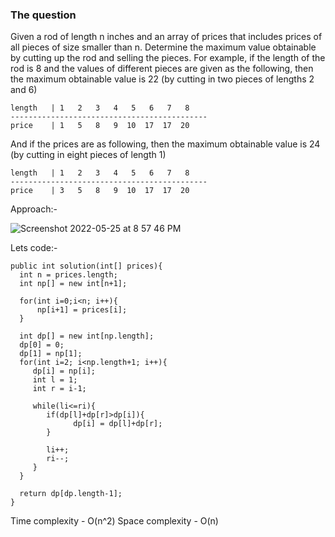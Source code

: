 ### The question

Given a rod of length n inches and an array of prices that includes prices of all pieces of size smaller than n. Determine the maximum value obtainable by cutting up the rod and selling the pieces. For example, if the length of the rod is 8 and the values of different pieces are given as the following, then the maximum obtainable value is 22 (by cutting in two pieces of lengths 2 and 6) 
```
length   | 1   2   3   4   5   6   7   8  
--------------------------------------------
price    | 1   5   8   9  10  17  17  20
```

And if the prices are as following, then the maximum obtainable value is 24 (by cutting in eight pieces of length 1) 

```
length   | 1   2   3   4   5   6   7   8  
--------------------------------------------
price    | 3   5   8   9  10  17  17  20
```

Approach:-

![Screenshot 2022-05-25 at 8 57 46 PM](https://user-images.githubusercontent.com/18497513/170299636-50b5d431-c3e8-46b3-9a2f-212990696343.png)
 
Lets code:-

```
public int solution(int[] prices){
  int n = prices.length;
  int np[] = new int[n+1];
  
  for(int i=0;i<n; i++){
      np[i+1] = prices[i];
  }
  
  int dp[] = new int[np.length];
  dp[0] = 0;
  dp[1] = np[1];
  for(int i=2; i<np.length+1; i++){
     dp[i] = np[i];
     int l = 1;
     int r = i-1;
     
     while(li<=ri){
        if(dp[l]+dp[r]>dp[i]){
              dp[i] = dp[l]+dp[r];
        }
        
        li++;
        ri--;
     }   
  }
  
  return dp[dp.length-1];
}
```

Time complexity - O(n^2)
Space complexity - O(n) 
